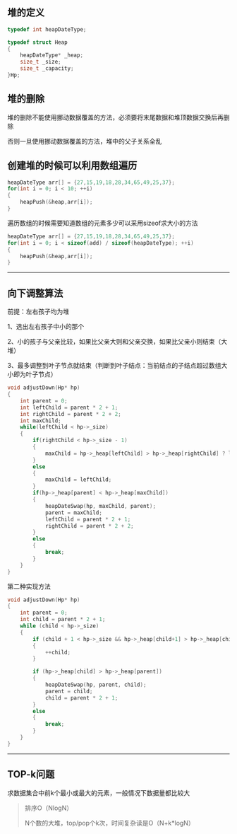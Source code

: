 ## 堆的定义

```cpp
typedef int heapDateType;

typedef struct Heap
{
	heapDateType* _heap;
	size_t _size;
	size_t _capacity;
}Hp;
```

## 堆的删除

堆的删除不能使用挪动数据覆盖的方法，必须要将末尾数据和堆顶数据交换后再删除

否则一旦使用挪动数据覆盖的方法，堆中的父子关系全乱

## 创建堆的时候可以利用数组遍历

```cpp
heapDateType arr[] = {27,15,19,18,28,34,65,49,25,37};
for(int i = 0; i < 10; ++i)
{
    heapPush(&heap,arr[i]);
}
```

遍历数组的时候需要知道数组的元素多少可以采用sizeof求大小的方法

```cpp
heapDateType arr[] = {27,15,19,18,28,34,65,49,25,37};
for(int i = 0; i < sizeof(add) / sizeof(heapDateType); ++i)
{
    heapPush(&heap,arr[i]);
}
```

---

## 向下调整算法

前提：左右孩子均为堆

1、选出左右孩子中小的那个

2、小的孩子与父亲比较，如果比父亲大则和父亲交换，如果比父亲小则结束（大堆）

3、最多调整到叶子节点就结束（判断到叶子结点：当前结点的子结点超过数组大小即为叶子节点）

```c
void adjustDown(Hp* hp)
{
    int parent = 0;
    int leftChild = parent * 2 + 1;
    int rightChild = parent * 2 + 2;
    int maxChild;
    while(leftChild < hp->_size)
    {
        if(rightChild < hp->_size - 1)
        {
            maxChild = hp->_heap[leftChild] > hp->_heap[rightChild] ? leftChild : rightChild;
        }
        else
        {
            maxChild = leftChild;
        }
        if(hp->_heap[parent] < hp->_heap[maxChild])
        {
            heapDateSwap(hp, maxChild, parent);
            parent = maxChild;
            leftChild = parent * 2 + 1;
            rightChild = parent * 2 + 2;
        }
        else
        {
            break;
        }
    }
}
```

第二种实现方法

```c
void adjustDown(Hp* hp)
{
    int parent = 0;
    int child = parent * 2 + 1;
	while (child < hp->_size)
	{
		if (child + 1 < hp->_size && hp->_heap[child+1] > hp->_heap[child])
		{
			++child;
		}

		if (hp->_heap[child] > hp->_heap[parent])
		{
			heapDateSwap(hp, parent, child);
			parent = child;
			child = parent * 2 + 1;
		}
		else
		{
			break;
		}
	}	
}
```

---

## TOP-k问题

求数据集合中前k个最小或最大的元素，一般情况下数据量都比较大

> 排序O（NlogN）
>
> N个数的大堆，top/pop个k次，时间复杂读是O（N+k*logN）
>
> 
